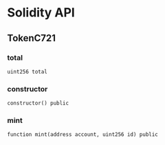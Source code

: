 # Solidity API

## TokenC721

### total

```solidity
uint256 total
```

### constructor

```solidity
constructor() public
```

### mint

```solidity
function mint(address account, uint256 id) public
```

